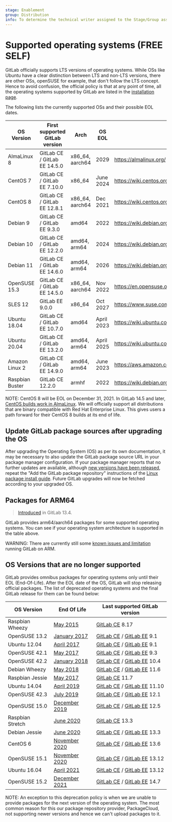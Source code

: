 ```yaml
---
stage: Enablement
group: Distribution
info: To determine the technical writer assigned to the Stage/Group associated with this page, see https://about.gitlab.com/handbook/engineering/ux/technical-writing/#assignments
---
```


# Supported operating systems **(FREE SELF)**

GitLab officially supports LTS versions of operating systems. While OSs like
Ubuntu have a clear distinction between LTS and non-LTS versions, there are
other OSs, openSUSE for example, that don't follow the LTS concept. Hence to
avoid confusion, the official policy is that at any point of time, all the
operating systems supported by GitLab are listed in the [installation
page](https://about.gitlab.com/install/).

The following lists the currently supported OSs and their possible EOL dates.

| OS Version       | First supported GitLab version | Arch            | OS EOL        | Details                                                      |
| ---------------- | ------------------------------ | --------------- | ------------- | ------------------------------------------------------------ |
| AlmaLinux 8      | GitLab CE / GitLab EE 14.5.0   | x86_64, aarch64 | 2029          | <https://almalinux.org/>                                     |
| CentOS 7         | GitLab CE / GitLab EE 7.10.0   | x86_64          | June 2024     | <https://wiki.centos.org/About/Product>                      |
| CentOS 8         | GitLab CE / GitLab EE 12.8.1   | x86_64, aarch64 | Dec 2021      | <https://wiki.centos.org/About/Product>                      |
| Debian 9         | GitLab CE / GitLab EE 9.3.0    | amd64           | 2022          | <https://wiki.debian.org/LTS>                                |
| Debian 10        | GitLab CE / GitLab EE 12.2.0   | amd64, arm64    | 2024          | <https://wiki.debian.org/LTS>                                |
| Debian 11        | GitLab CE / GitLab EE 14.6.0   | amd64, arm64    | 2026          | <https://wiki.debian.org/LTS>                                |
| OpenSUSE 15.3    | GitLab CE / GitLab EE 14.5.0   | x86_64, aarch64 | Nov 2022      | <https://en.opensuse.org/Lifetime>                           |
| SLES 12          | GitLab EE 9.0.0                | x86_64          | Oct 2027      | <https://www.suse.com/lifecycle/>                            |
| Ubuntu 18.04     | GitLab CE / GitLab EE 10.7.0   | amd64           | April 2023    | <https://wiki.ubuntu.com/Releases>                           |
| Ubuntu 20.04     | GitLab CE / GitLab EE 13.2.0   | amd64, arm64    | April 2025    | <https://wiki.ubuntu.com/Releases>                           |
| Amazon Linux 2   | GitLab CE / GitLab EE 14.9.0   | amd64, arm64    | June 2023     | <https://aws.amazon.com/amazon-linux-2/faqs/>                 |
| Raspbian Buster  | GitLab CE 12.2.0               | armhf           | 2022          | <https://wiki.debian.org/DebianReleases#Production_Releases> |

NOTE:
CentOS 8 will be EOL on December 31, 2021. In GitLab 14.5 and later,
[CentOS builds work in AlmaLinux](https://gitlab.com/gitlab-org/distribution/team-tasks/-/issues/954#note_730198505).
We will officially support all distributions that are binary compatible with Red Hat Enterprise Linux.
This gives users a path forward for their CentOS 8 builds at its end of life.

## Update GitLab package sources after upgrading the OS

After upgrading the Operating System (OS) as per its own documentation,
it may be necessary to also update the GitLab package source URL
in your package manager configuration.
If your package manager reports that no further updates are available,
although [new versions have been released](https://about.gitlab.com/releases/categories/releases/), repeat the
"Add the GitLab package repository" instructions
of the [Linux package install guide](https://about.gitlab.com/install/#content).
Future GitLab upgrades will now be fetched according to your upgraded OS.

## Packages for ARM64

> [Introduced](https://gitlab.com/gitlab-org/gitlab-omnibus-builder/-/issues/27) in GitLab 13.4.

GitLab provides arm64/aarch64 packages for some supported operating systems.
You can see if your operating system architecture is supported in the table
above.

WARNING:
There are currently still some [known issues and limitation](https://gitlab.com/groups/gitlab-org/-/epics/4397)
running GitLab on ARM.

## OS Versions that are no longer supported

GitLab provides omnibus packages for operating systems only until their
EOL (End-Of-Life). After the EOL date of the OS, GitLab will stop releasing
official packages. The list of deprecated operating systems and the final GitLab
release for them can be found below:

| OS Version      | End Of Life                                                                        | Last supported GitLab version                                                                                                                                                                                                      |
| --------------- | ---------------------------------------------------------------------------------- | -----------------------------------------------------------------------------------------------------------------------------------------------------------------------------------------------------------------------------------|
| Raspbian Wheezy | [May 2015](https://downloads.raspberrypi.org/raspbian/images/raspbian-2015-05-07/) | [GitLab CE](https://packages.gitlab.com/app/gitlab/raspberry-pi2/search?q=gitlab-ce_8.17&dist=debian%2Fwheezy) 8.17                                                                                                                |
| OpenSUSE 13.2   | [January 2017](https://en.opensuse.org/Lifetime#Discontinued_distributions)        | [GitLab CE](https://packages.gitlab.com/app/gitlab/gitlab-ce/search?q=gitlab-ce-9.1&dist=opensuse%2F13.2) / [GitLab EE](https://packages.gitlab.com/app/gitlab/gitlab-ee/search?q=gitlab-ee-9.1&dist=opensuse%2F13.2) 9.1          |
| Ubuntu 12.04    | [April 2017](https://ubuntu.com/info/release-end-of-life)                          | [GitLab CE](https://packages.gitlab.com/app/gitlab/gitlab-ce/search?q=gitlab-ce_9.1&dist=ubuntu%2Fprecise) / [GitLab EE](https://packages.gitlab.com/app/gitlab/gitlab-ee/search?q=gitlab-ee_9.1&dist=ubuntu%2Fprecise) 9.1        |
| OpenSUSE 42.1   | [May 2017](https://en.opensuse.org/Lifetime#Discontinued_distributions)            | [GitLab CE](https://packages.gitlab.com/app/gitlab/gitlab-ce/search?q=gitlab-ce-9.3&dist=opensuse%2F42.1) / [GitLab EE](https://packages.gitlab.com/app/gitlab/gitlab-ee/search?q=gitlab-ee-9.3&dist=opensuse%2F42.1) 9.3          |
| OpenSUSE 42.2   | [January 2018](https://en.opensuse.org/Lifetime#Discontinued_distributions)        | [GitLab CE](https://packages.gitlab.com/app/gitlab/gitlab-ce/search?q=gitlab-ce-10.4&dist=opensuse%2F42.2) / [GitLab EE](https://packages.gitlab.com/app/gitlab/gitlab-ee/search?q=gitlab-ee-10.4&dist=opensuse%2F42.2) 10.4       |
| Debian Wheezy   | [May 2018](https://www.debian.org/News/2018/20180601)                              | [GitLab CE](https://packages.gitlab.com/app/gitlab/gitlab-ce/search?q=gitlab-ce_11.6&dist=debian%2Fwheezy) / [GitLab EE](https://packages.gitlab.com/app/gitlab/gitlab-ee/search?q=gitlab-ee_11.6&dist=debian%2Fwheezy) 11.6       |
| Raspbian Jessie | [May 2017](https://downloads.raspberrypi.org/raspbian/images/raspbian-2017-07-05/) | [GitLab CE](https://packages.gitlab.com/app/gitlab/raspberry-pi2/search?q=gitlab-ce_11.7&dist=debian%2Fjessie) 11.7                                                                                                                |
| Ubuntu 14.04    | [April 2019](https://ubuntu.com/info/release-end-of-life)                          | [GitLab CE](https://packages.gitlab.com/app/gitlab/gitlab-ce/search?q=gitlab-ce_11.10&dist=ubuntu%2Ftrusty) / [GitLab EE](https://packages.gitlab.com/app/gitlab/gitlab-ee/search?q=gitlab-ee_11.10&dist=ubuntu%2Ftrusty) 11.10    |
| OpenSUSE 42.3   | [July 2019](https://en.opensuse.org/Lifetime#Discontinued_distributions)           | [GitLab CE](https://packages.gitlab.com/app/gitlab/gitlab-ce/search?q=gitlab-ce-12.1&dist=opensuse%2F42.3) / [GitLab EE](https://packages.gitlab.com/app/gitlab/gitlab-ee/search?q=gitlab-ee-12.1&dist=opensuse%2F42.3) 12.1       |
| OpenSUSE 15.0   | [December 2019](https://en.opensuse.org/Lifetime#Discontinued_distributions)       | [GitLab CE](https://packages.gitlab.com/app/gitlab/gitlab-ce/search?q=gitlab-ce-12.5&dist=opensuse%2F15.0) / [GitLab EE](https://packages.gitlab.com/app/gitlab/gitlab-ee/search?q=gitlab-ee-12.5&dist=opensuse%2F15.0) 12.5       |
| Raspbian Stretch | [June 2020](https://downloads.raspberrypi.org/raspbian/images/raspbian-2019-04-09/) | [GitLab CE](https://packages.gitlab.com/app/gitlab/raspberry-pi2/search?q=gitlab-ce_13.2&dist=raspbian%2Fstretch) 13.3                                                                                                           |
| Debian Jessie   | [June 2020](https://www.debian.org/News/2020/20200709)                             | [GitLab CE](https://packages.gitlab.com/app/gitlab/gitlab-ce/search?q=gitlab-ce_13.2&dist=debian%2Fjessie) / [GitLab EE](https://packages.gitlab.com/app/gitlab/gitlab-ee/search?q=gitlab-ee_13.2&dist=debian%2Fjessie) 13.3       |
| CentOS 6        | [November 2020](https://wiki.centos.org/About/Product)                             | [GitLab CE](https://packages.gitlab.com/app/gitlab/gitlab-ce/search?q=13.6&filter=all&filter=all&dist=el%2F6) / [GitLab EE](https://packages.gitlab.com/app/gitlab/gitlab-ee/search?q=13.6&filter=all&filter=all&dist=el%2F6) 13.6 |
| OpenSUSE 15.1   | [November 2020](https://en.opensuse.org/Lifetime#Discontinued_distributions)       | [GitLab CE](https://packages.gitlab.com/app/gitlab/gitlab-ce/search?q=gitlab-ce-13.12&dist=opensuse%2F15.1) / [GitLab EE](https://packages.gitlab.com/app/gitlab/gitlab-ee/search?q=gitlab-ee-13.12&dist=opensuse%2F15.1) 13.12    |
| Ubuntu 16.04    | [April 2021](https://ubuntu.com/info/release-end-of-life)                          | [GitLab CE](https://packages.gitlab.com/app/gitlab/gitlab-ce/search?q=gitlab-ce_13.12&dist=ubuntu%2Fxenial) / [GitLab EE](https://packages.gitlab.com/app/gitlab/gitlab-ee/search?q=gitlab-ee_13.12&dist=ubuntu%2Fxenial) 13.12    |
| OpenSUSE 15.2   | [December 2021](https://en.opensuse.org/Lifetime#Discontinued_distributions)       | [GitLab CE](https://packages.gitlab.com/app/gitlab/gitlab-ce/search?q=gitlab-ce-14.7&dist=opensuse%2F15.2) / [GitLab EE](https://packages.gitlab.com/app/gitlab/gitlab-ee/search?q=gitlab-ee-14.7&dist=opensuse%2F15.2) 14.7       |

NOTE:
An exception to this deprecation policy is when we are unable to provide
packages for the next version of the operating system. The most common reason
for this our package repository provider, PackageCloud, not supporting newer
versions and hence we can't upload packages to it.
